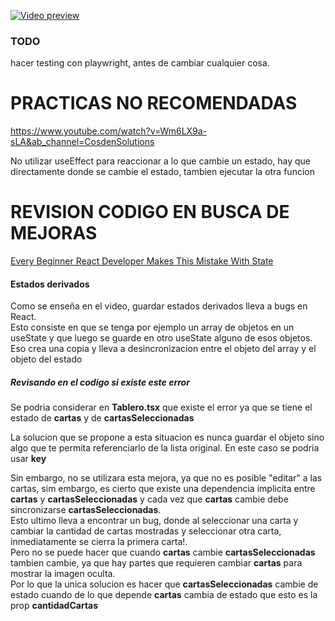 [![Video preview](https://img.youtube.com/vi/C_LMYqaDYfc/hqdefault.jpg)](https://youtu.be/C_LMYqaDYfc)

### TODO

hacer testing con playwright, antes de cambiar cualquier cosa.

# PRACTICAS NO RECOMENDADAS
https://www.youtube.com/watch?v=Wm6LX9a-sLA&ab_channel=CosdenSolutions

No utilizar useEffect para reaccionar a lo que cambie un estado, hay que directamente donde se cambie el estado, tambien ejecutar la otra funcion



# REVISION CODIGO EN BUSCA DE MEJORAS
[Every Beginner React Developer Makes This Mistake With State](https://www.youtube.com/watch?v=tz0fDABt67g&list=WL&index=103&t=3s&ab_channel=WebDevSimplified)

#### Estados derivados 
Como se enseña en el video, guardar estados derivados lleva a bugs en React.  
Esto consiste en que se tenga por ejemplo un array de objetos en un useState y que luego se guarde en otro useState alguno de esos objetos.  
Eso crea una copia y lleva a desincronizacion entre el objeto del array y el objeto del estado  

##### Revisando en el codigo si existe este error
Se podria considerar en **Tablero.tsx** que existe el error ya que se tiene el estado de **cartas** y de **cartasSeleccionadas**

La solucion que se propone a esta situacion es nunca guardar el objeto sino algo que te permita referenciarlo de la lista original.
En este caso se podria usar **key**

Sin embargo, no se utilizara esta mejora, ya que no es posible "editar" a las cartas, sim embargo, es cierto que existe una dependencia implicita entre **cartas** y **cartasSeleccionadas**
y cada vez que **cartas**  cambie debe sincronizarse **cartasSeleccionadas**.  
Esto ultimo lleva a encontrar un bug, donde al seleccionar una carta y cambiar la cantidad de cartas mostradas y seleccionar otra carta, inmediatamente se cierra la primera carta!.  
Pero no se puede hacer que cuando **cartas** cambie **cartasSeleccionadas** tambien cambie, ya que hay partes que requieren cambiar **cartas** para mostrar la imagen oculta.  
Por lo que la unica solucion es hacer que **cartasSeleccionadas** cambie de estado cuando de lo que depende **cartas** cambia de estado que esto es la prop **cantidadCartas**

